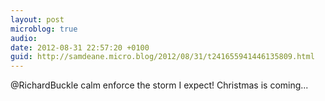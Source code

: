 ```yaml
---
layout: post
microblog: true
audio: 
date: 2012-08-31 22:57:20 +0100
guid: http://samdeane.micro.blog/2012/08/31/t241655941446135809.html
---
```

@RichardBuckle calm enforce the storm I expect! Christmas is coming...
